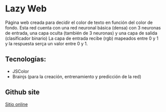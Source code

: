 # Lazy Web

Página web creada para decidir el color de texto en función del color de fondo. Esta red cuenta con una red neuronal básica (densa) con 3 neuronas de entrada, una capa oculta (también de 3 neuronas) y una capa de salida (clasificador binario)
La capa de entrada recibe (rgb) mapeados entre 0 y 1 y la respuesta serça un valor entre 0 y 1.

## Tecnologías:

- JSColor
- Brainjs (para la creación, entrenamiento y predicción de la red)

## Github site

[Sitio online](https://dileofrancoj.github.io/color-palette)
